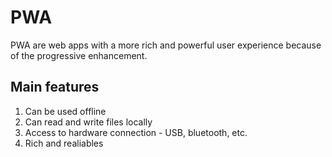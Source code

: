 # PWA

PWA are web apps with a more rich and powerful user experience because of the progressive enhancement.

## Main features

1. Can be used offline
2. Can read and write files locally
3. Access to hardware connection - USB, bluetooth, etc.
4. Rich and realiables

